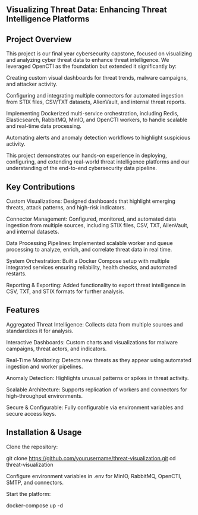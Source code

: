## Visualizing Threat Data: Enhancing Threat Intelligence Platforms
## Project Overview

This project is our final year cybersecurity capstone, focused on visualizing and analyzing cyber threat data to enhance threat intelligence. We leveraged OpenCTI as the foundation but extended it significantly by:

Creating custom visual dashboards for threat trends, malware campaigns, and attacker activity.

Configuring and integrating multiple connectors for automated ingestion from STIX files, CSV/TXT datasets, AlienVault, and internal threat reports.

Implementing Dockerized multi-service orchestration, including Redis, Elasticsearch, RabbitMQ, MinIO, and OpenCTI workers, to handle scalable and real-time data processing.

Automating alerts and anomaly detection workflows to highlight suspicious activity.

This project demonstrates our hands-on experience in deploying, configuring, and extending real-world threat intelligence platforms and our understanding of the end-to-end cybersecurity data pipeline.

## Key Contributions

Custom Visualizations: Designed dashboards that highlight emerging threats, attack patterns, and high-risk indicators.

Connector Management: Configured, monitored, and automated data ingestion from multiple sources, including STIX files, CSV, TXT, AlienVault, and internal datasets.

Data Processing Pipelines: Implemented scalable worker and queue processing to analyze, enrich, and correlate threat data in real time.

System Orchestration: Built a Docker Compose setup with multiple integrated services ensuring reliability, health checks, and automated restarts.

Reporting & Exporting: Added functionality to export threat intelligence in CSV, TXT, and STIX formats for further analysis.

## Features

Aggregated Threat Intelligence: Collects data from multiple sources and standardizes it for analysis.

Interactive Dashboards: Custom charts and visualizations for malware campaigns, threat actors, and indicators.

Real-Time Monitoring: Detects new threats as they appear using automated ingestion and worker pipelines.

Anomaly Detection: Highlights unusual patterns or spikes in threat activity.

Scalable Architecture: Supports replication of workers and connectors for high-throughput environments.

Secure & Configurable: Fully configurable via environment variables and secure access keys.

## Installation & Usage

Clone the repository:

git clone https://github.com/yourusername/threat-visualization.git
cd threat-visualization


Configure environment variables in .env for MinIO, RabbitMQ, OpenCTI, SMTP, and connectors.

Start the platform:

docker-compose up -d
